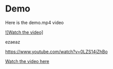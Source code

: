 # Demo

Here is the demo.mp4 video

[![Watch the video]](https://www.youtube.com/watch?v=0LZS14jZhBo)

ezaeaz

https://www.youtube.com/watch?v=0LZS14jZhBo

[Watch the video here](https://www.youtube.com/watch?v=0LZS14jZhBo)
